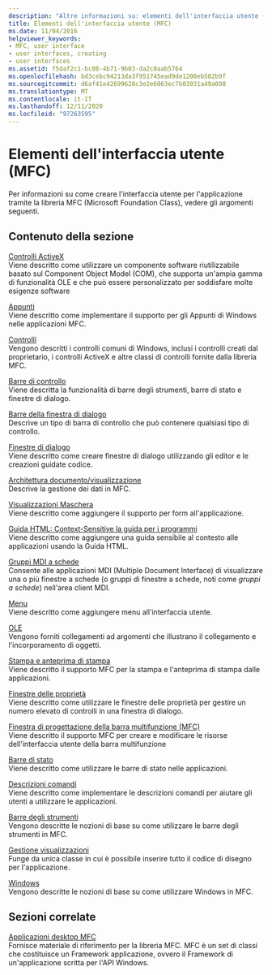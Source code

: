 ```yaml
---
description: "Altre informazioni su: elementi dell'interfaccia utente (MFC)"
title: Elementi dell'interfaccia utente (MFC)
ms.date: 11/04/2016
helpviewer_keywords:
- MFC, user interface
- user interfaces, creating
- user interfaces
ms.assetid: f5daf2c1-bc08-4b71-9b03-da2c0aab5764
ms.openlocfilehash: bd3cebc94213da3f951745ead9de1200eb582b9f
ms.sourcegitcommit: d6af41e42699628c3e2e6063ec7b03931a49a098
ms.translationtype: MT
ms.contentlocale: it-IT
ms.lasthandoff: 12/11/2020
ms.locfileid: "97263595"
---
```

# <a name="user-interface-elements-mfc"></a>Elementi dell'interfaccia utente (MFC)

Per informazioni su come creare l'interfaccia utente per l'applicazione tramite la libreria MFC (Microsoft Foundation Class), vedere gli argomenti seguenti.

## <a name="in-this-section"></a>Contenuto della sezione

[Controlli ActiveX](../mfc/activex-controls.md)<br/>
Viene descritto come utilizzare un componente software riutilizzabile basato sul Component Object Model (COM), che supporta un'ampia gamma di funzionalità OLE e che può essere personalizzato per soddisfare molte esigenze software

[Appunti](../mfc/clipboard.md)<br/>
Viene descritto come implementare il supporto per gli Appunti di Windows nelle applicazioni MFC.

[Controlli](../mfc/controls-mfc.md)<br/>
Vengono descritti i controlli comuni di Windows, inclusi i controlli creati dal proprietario, i controlli ActiveX e altre classi di controlli fornite dalla libreria MFC.

[Barre di controllo](../mfc/control-bars.md)<br/>
Viene descritta la funzionalità di barre degli strumenti, barre di stato e finestre di dialogo.

[Barre della finestra di dialogo](../mfc/dialog-bars.md)<br/>
Descrive un tipo di barra di controllo che può contenere qualsiasi tipo di controllo.

[Finestre di dialogo](../mfc/dialog-boxes.md)<br/>
Viene descritto come creare finestre di dialogo utilizzando gli editor e le creazioni guidate codice.

[Architettura documento/visualizzazione](../mfc/document-view-architecture.md)<br/>
Descrive la gestione dei dati in MFC.

[Visualizzazioni Maschera](../mfc/form-views-mfc.md)<br/>
Viene descritto come aggiungere il supporto per form all'applicazione.

[Guida HTML: Context-Sensitive la guida per i programmi](../mfc/html-help-context-sensitive-help-for-your-programs.md)<br/>
Viene descritto come aggiungere una guida sensibile al contesto alle applicazioni usando la Guida HTML.

[Gruppi MDI a schede](../mfc/mdi-tabbed-groups.md)<br/>
Consente alle applicazioni MDI (Multiple Document Interface) di visualizzare una o più finestre a schede (o gruppi di finestre a schede, noti come *gruppi a schede*) nell'area client MDI.

[Menu](../mfc/menus-mfc.md)<br/>
Viene descritto come aggiungere menu all'interfaccia utente.

[OLE](../mfc/ole-mfc.md)<br/>
Vengono forniti collegamenti ad argomenti che illustrano il collegamento e l'incorporamento di oggetti.

[Stampa e anteprima di stampa](../mfc/printing-and-print-preview.md)<br/>
Viene descritto il supporto MFC per la stampa e l'anteprima di stampa dalle applicazioni.

[Finestre delle proprietà](../mfc/property-sheets-mfc.md)<br/>
Viene descritto come utilizzare le finestre delle proprietà per gestire un numero elevato di controlli in una finestra di dialogo.

[Finestra di progettazione della barra multifunzione (MFC)](../mfc/ribbon-designer-mfc.md)<br/>
Viene descritto il supporto MFC per creare e modificare le risorse dell'interfaccia utente della barra multifunzione

[Barre di stato](../mfc/status-bars.md)<br/>
Viene descritto come utilizzare le barre di stato nelle applicazioni.

[Descrizioni comandi](../mfc/tool-tips.md)<br/>
Viene descritto come implementare le descrizioni comandi per aiutare gli utenti a utilizzare le applicazioni.

[Barre degli strumenti](../mfc/toolbars.md)<br/>
Vengono descritte le nozioni di base su come utilizzare le barre degli strumenti in MFC.

[Gestione visualizzazioni](../mfc/visualization-manager.md)<br/>
Funge da unica classe in cui è possibile inserire tutto il codice di disegno per l'applicazione.

[Windows](../mfc/windows.md)<br/>
Vengono descritte le nozioni di base su come utilizzare Windows in MFC.

## <a name="related-sections"></a>Sezioni correlate

[Applicazioni desktop MFC](../mfc/mfc-desktop-applications.md)<br/>
Fornisce materiale di riferimento per la libreria MFC. MFC è un set di classi che costituisce un Framework applicazione, ovvero il Framework di un'applicazione scritta per l'API Windows.
